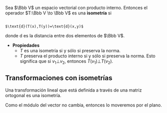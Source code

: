 Sea $\Bbb V$ un espacio vectorial con producto interno. Entonces el operador $T:\Bbb V \to \Bbb V$ es una **isometría** si

                                     

                                                                   $\text{d}(T(x),T(y))=\text{d}(x,y)$  

donde $\text{d}$ es la distancia entre dos elementos de $\Bbb V$.

- **Propiedades**
    - $T$ es una isometría si y sólo si preserva la norma.
    - $T$ preserva el producto interno si y sólo si preserva la norma. Esto significa que si $v_1 \bot v_2$, entonces $T(v_1)\bot T(v_2)$.

## Transformaciones con isometrías

Una transformación lineal que está definida a través de una matriz ortogonal es una isometría.

Como el módulo del vector no cambia, entonces lo moveremos por el plano.